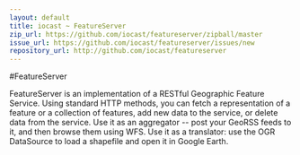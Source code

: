```yaml
---
layout: default
title: iocast ~ FeatureServer
zip_url: https://github.com/iocast/featureserver/zipball/master
issue_url: https://github.com/iocast/featureserver/issues/new
repository_url: http://github.com/iocast/featureserver
---
```


#FeatureServer

FeatureServer is an implementation of a RESTful Geographic Feature Service. Using standard HTTP methods, you can fetch a representation of a feature or a collection of features, add new data to the service, or delete data from the service. Use it as an aggregator -- post your GeoRSS feeds to it, and then browse them using WFS. Use it as a translator: use the OGR DataSource to load a shapefile and open it in Google Earth.


